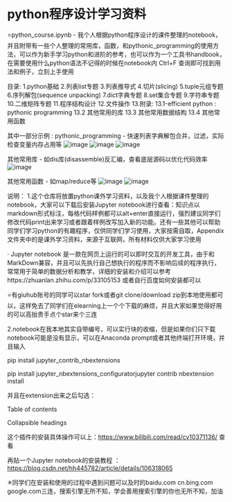 # python程序设计学习资料


⭐python_course.ipynb - 我个人根据python程序设计的课件整理的notebook，并且附带有一些个人整理的常用库，函数，和pythonic_programming的使用方法，可以作为新手学习python和进阶的参考，也可以作为一个工具书handbook，在需要使用什么python语法不记得的时候在notebook内 Ctrl+F 查询即可找到用法和例子，立刻上手使用

目录: 
1.python基础
2.列表list专题
3.列表推导式
4.切片(slicing)
5.tuple元组专题
6.序列解包(sequence unpacking)
7.dict字典专题
8.set集合专题
9.字符串专题
10.二维矩阵专题
11.程序结构设计
12.文件操作
13.附录: 13.1-efficient python : pythonic programming 13.2 其他常用的库 13.3 其他常用数据结构 13.4  其他常用函数

其中一部分示例 : 
pythonic_programming - 快速列表字典解包合并，过滤，实际检查变量内存占用等
![image](https://user-images.githubusercontent.com/40328132/119608587-c8b1d900-be28-11eb-892a-21eee6060174.png)
![image](https://user-images.githubusercontent.com/40328132/119608658-e41ce400-be28-11eb-88fd-cff026f2ed5d.png)
![image](https://user-images.githubusercontent.com/40328132/119607852-a2d80480-be27-11eb-9426-771839bf00b8.png)

其他常用库 - 如dis库(disassemble)反汇编，查看底层源码以优化代码效率
![image](https://user-images.githubusercontent.com/40328132/119608135-0e21d680-be28-11eb-8df6-4273098195a0.png)

其他常用函数 - 如map/reduce等
![image](https://user-images.githubusercontent.com/40328132/119608211-2a257800-be28-11eb-9459-4aaa4af7e9ea.png)
![image](https://user-images.githubusercontent.com/40328132/119608252-390c2a80-be28-11eb-9541-7b99cc40cdfa.png)

说明：
1.这个仓库将放置python课外学习资料，以及我个人根据课件整理的notebook，大家可以下载后安装Jupyter notebook进行查看：知识点以markdown形式标注，每格代码样例都可以alt+enter直接运行，强烈建议同学们修改代码print出来学习或者跟着样例改写加入新的功能。还有一些其他可以帮助同学们学习python的有趣程序，仅供同学们学习使用，大家按需自取，Appendix文件夹中的是课外学习资料，来源于互联网，所有材料仅供大家学习使用

· Jupyter notebook 是一款在网页上运行的可以即时交互的开发工具，由于和MarkDown兼容，并且可以先执行自己想执行的程序而不影响后续的程序执行，常常用于简单的数据分析和教学，详细的安装和介绍可以参考https://zhuanlan.zhihu.com/p/33105153 或者自行百度如何安装都可以

⭐有giuhub账号的同学可以star fork或者git clone/download zip到本地使用都可以，这样免去了同学们在elearning上一个个下载的麻烦，并且大家如果觉得好用的可以高抬贵手点个star来个三连

2.notebook在我本地其实自带编号，可以实行块的收缩，但是如果你们只下载notebook可能是没有显示，可以在Anaconda prompt或者其他终端打开环境，并且输入

  pip install jupyter_contrib_nbextensions
  
  pip install jupyter_nbextensions_configuratorjupyter contrib nbextension install
  
并且在extension出来之后勾选：

  Table of contents
  
  Collapsible headings
  
这个插件的安装具体操作可以上：https://www.bilibili.com/read/cv10371136/ 查看

再贴一个Jupyter notebook的安装教程 ： https://blog.csdn.net/hh445782/article/details/106318065

✳同学们在安装和使用的过程中遇到问题可以及时的baidu.com cn.bing.com google.com三连，搜索引擎无所不知，学会善用搜索引擎的你也无所不知，加油

